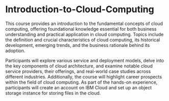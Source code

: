 # Introduction-to-Cloud-Computing



This course provides an introduction to the fundamental concepts of cloud computing, offering foundational knowledge essential for both business understanding and practical application in cloud computing. Topics include the definition and crucial characteristics of cloud computing, its historical development, emerging trends, and the business rationale behind its adoption.

Participants will explore various service and deployment models, delve into the key components of cloud architecture, and examine notable cloud service providers, their offerings, and real-world case studies across different industries. Additionally, the course will highlight career prospects within the field of cloud computing. As part of the hands-on experience, participants will create an account on IBM Cloud and set up an object storage instance for storing files in the cloud.
